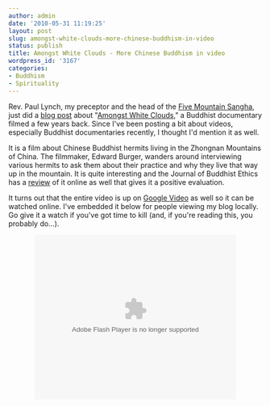 ```yaml
---
author: admin
date: '2010-05-31 11:19:25'
layout: post
slug: amongst-white-clouds-more-chinese-buddhism-in-video
status: publish
title: Amongst White Clouds - More Chinese Buddhism in video
wordpress_id: '3167'
categories:
- Buddhism
- Spirituality
---
```

Rev. Paul Lynch, my preceptor and the head of the <a href="http://www.fivemountain.org/">Five Mountain Sangha</a>, just did a <a href="http://zenmirror.blogspot.com/2010/05/amongst-white-clouds.html">blog post</a> about "<a href="http://www.amongstclouds.com">Amongst White Clouds</a>," a Buddhist documentary filmed a few years back. Since I've been posting a bit about videos, especially Buddhist documentaries recently, I thought I'd mention it as well.

It is a film about Chinese Buddhist hermits living in the Zhongnan Mountains of China. The filmmaker, Edward Burger, wanders around interviewing various hermits to ask them about their practice and why they live that way up in the mountain. It is quite interesting and the Journal of Buddhist Ethics has a <a href="http://www.buddhistethics.org/14/kirkpatrick-review.html">review</a> of it online as well that gives it a positive evaluation.

It turns out that the entire video is up on <a href="http://video.google.com/videoplay?docid=5902279151658995270&hl=en#">Google Video</a> as well so it can be watched online. I've embedded it below for people viewing my blog locally. Go give it a watch if you've got time to kill (and, if you're reading this, you probably do...).


<div align="center"><lj-embed><embed id=VideoPlayback src=http://video.google.com/googleplayer.swf?docid=5902279151658995270&hl=en&fs=true style=width:400px;height:326px allowFullScreen=true allowScriptAccess=always type=application/x-shockwave-flash> </embed></lj-embed></div>
